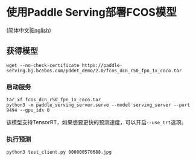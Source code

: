 # 使用Paddle Serving部署FCOS模型

(简体中文|[English](./README.md))

## 获得模型
```
wget --no-check-certificate https://paddle-serving.bj.bcebos.com/pddet_demo/2.0/fcos_dcn_r50_fpn_1x_coco.tar
```


### 启动服务
```
tar xf fcos_dcn_r50_fpn_1x_coco.tar
python3 -m paddle_serving_server.serve --model serving_server --port 9494 --gpu_ids 0
```

该模型支持TensorRT，如果想要更快的预测速度，可以开启`--use_trt`选项。

### 执行预测
```
python3 test_client.py 000000570688.jpg
```
